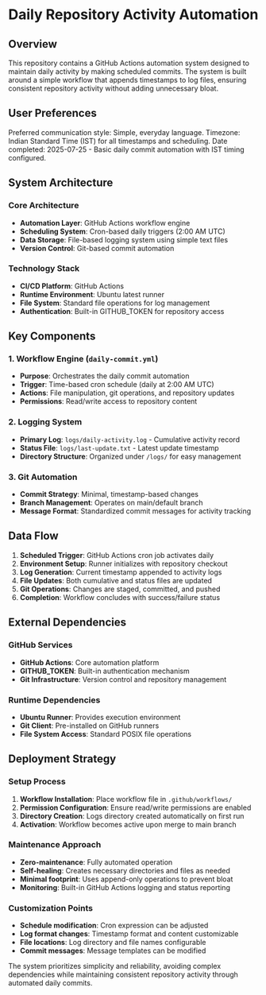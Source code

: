 # Daily Repository Activity Automation

## Overview

This repository contains a GitHub Actions automation system designed to maintain daily activity by making scheduled commits. The system is built around a simple workflow that appends timestamps to log files, ensuring consistent repository activity without adding unnecessary bloat.

## User Preferences

Preferred communication style: Simple, everyday language.
Timezone: Indian Standard Time (IST) for all timestamps and scheduling.
Date completed: 2025-07-25 - Basic daily commit automation with IST timing configured.

## System Architecture

### Core Architecture
- **Automation Layer**: GitHub Actions workflow engine
- **Scheduling System**: Cron-based daily triggers (2:00 AM UTC)
- **Data Storage**: File-based logging system using simple text files
- **Version Control**: Git-based commit automation

### Technology Stack
- **CI/CD Platform**: GitHub Actions
- **Runtime Environment**: Ubuntu latest runner
- **File System**: Standard file operations for log management
- **Authentication**: Built-in GITHUB_TOKEN for repository access

## Key Components

### 1. Workflow Engine (`daily-commit.yml`)
- **Purpose**: Orchestrates the daily commit automation
- **Trigger**: Time-based cron schedule (daily at 2:00 AM UTC)
- **Actions**: File manipulation, git operations, and repository updates
- **Permissions**: Read/write access to repository content

### 2. Logging System
- **Primary Log**: `logs/daily-activity.log` - Cumulative activity record
- **Status File**: `logs/last-update.txt` - Latest update timestamp
- **Directory Structure**: Organized under `/logs/` for easy management

### 3. Git Automation
- **Commit Strategy**: Minimal, timestamp-based changes
- **Branch Management**: Operates on main/default branch
- **Message Format**: Standardized commit messages for activity tracking

## Data Flow

1. **Scheduled Trigger**: GitHub Actions cron job activates daily
2. **Environment Setup**: Runner initializes with repository checkout
3. **Log Generation**: Current timestamp appended to activity logs
4. **File Updates**: Both cumulative and status files are updated
5. **Git Operations**: Changes are staged, committed, and pushed
6. **Completion**: Workflow concludes with success/failure status

## External Dependencies

### GitHub Services
- **GitHub Actions**: Core automation platform
- **GITHUB_TOKEN**: Built-in authentication mechanism
- **Git Infrastructure**: Version control and repository management

### Runtime Dependencies
- **Ubuntu Runner**: Provides execution environment
- **Git Client**: Pre-installed on GitHub runners
- **File System Access**: Standard POSIX file operations

## Deployment Strategy

### Setup Process
1. **Workflow Installation**: Place workflow file in `.github/workflows/`
2. **Permission Configuration**: Ensure read/write permissions are enabled
3. **Directory Creation**: Logs directory created automatically on first run
4. **Activation**: Workflow becomes active upon merge to main branch

### Maintenance Approach
- **Zero-maintenance**: Fully automated operation
- **Self-healing**: Creates necessary directories and files as needed
- **Minimal footprint**: Uses append-only operations to prevent bloat
- **Monitoring**: Built-in GitHub Actions logging and status reporting

### Customization Points
- **Schedule modification**: Cron expression can be adjusted
- **Log format changes**: Timestamp format and content customizable
- **File locations**: Log directory and file names configurable
- **Commit messages**: Message templates can be modified

The system prioritizes simplicity and reliability, avoiding complex dependencies while maintaining consistent repository activity through automated daily commits.